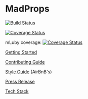 MadProps
========
[![Build Status](https://secure.travis-ci.org/ConnectedMachines/MadProps.png)](http://travis-ci.org/ConnectedMachines/MadProps)

[![Coverage Status](https://img.shields.io/coveralls/ConnectedMachines/MadProps.svg)](https://coveralls.io/r/ConnectedMachines/MadProps)

mLuby coverage: [![Coverage Status](https://img.shields.io/coveralls/mLuby/MadProps.svg)](https://coveralls.io/r/mLuby/MadProps)

[Getting Started](docs/GETTING-STARTED.md)

[Contributing Guide](docs/CONTRIBUTING.md)

[Style Guide](https://github.com/airbnb/javascript) (AirBnB's)

[Press Release](docs/PRESS-RELEASE.md)

[Tech Stack](docs/TECH-STACK.md)
